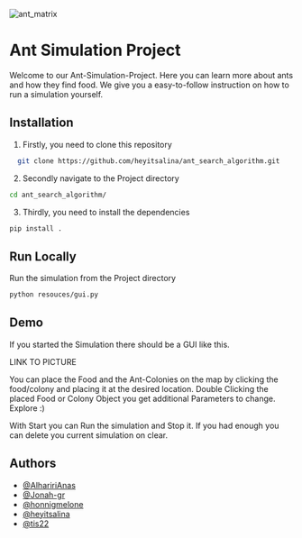 ![ant_matrix](ant_matrix.jpeg)
# Ant Simulation Project

Welcome to our Ant-Simulation-Project. Here you can learn more about ants and how they find food. We give you a easy-to-follow instruction on how to run a simulation yourself.



## Installation
1. Firstly, you need to clone this repository

```bash
  git clone https://github.com/heyitsalina/ant_search_algorithm.git
```

2. Secondly navigate to the Project directory


```bash
cd ant_search_algorithm/
```

3. Thirdly, you need to install the dependencies

```bash
pip install .
```
## Run Locally

Run the simulation from the Project directory

```bash
python resouces/gui.py
```




## Demo

If you started the Simulation there should be a GUI like this.

LINK TO PICTURE

You can place the Food and the Ant-Colonies on the map by clicking the food/colony and placing it at the desired location. 
Double Clicking the placed Food or Colony Object you get additional Parameters to change. Explore :)

With Start you can Run the simulation and Stop it. If you had enough you can delete you current simulation on clear.


## Authors

- [@AlhaririAnas](https://www.github.com/AlhaririAnas)
- [@Jonah-gr](https://www.github.com/Jonah-gr)
- [@honnigmelone](https://www.github.com/honnigmelone)
- [@heyitsalina](https://www.github.com/heyitsalina)
- [@tis22](https://www.github.com/tis22)
